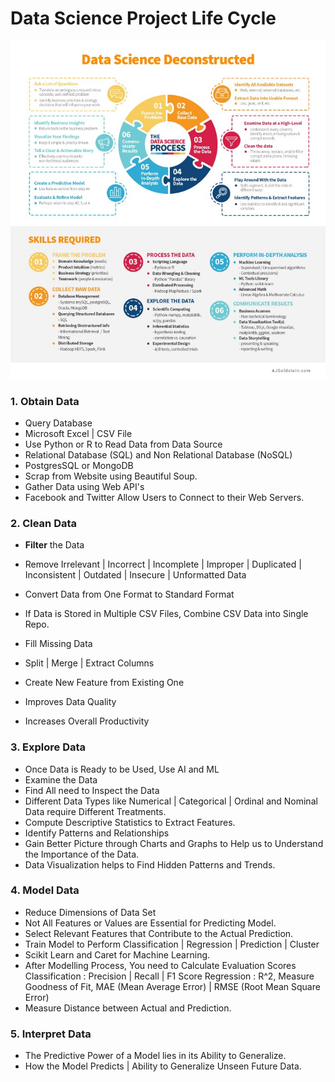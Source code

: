 # Data Science Project Life Cycle

![Data Science](Image/DSDeconstruct.jpeg)

### 1. Obtain Data 
- Query Database
- Microsoft Excel | CSV File
- Use Python or R to Read Data from Data Source
- Relational Database (SQL) and Non Relational Database (NoSQL)
- PostgresSQL or MongoDB
- Scrap from Website using Beautiful Soup. 
- Gather Data using Web API's
- Facebook and Twitter Allow Users to Connect to their Web Servers.

### 2. Clean Data
- **Filter** the Data
- Remove Irrelevant | Incorrect | Incomplete | Improper | Duplicated | Inconsistent | Outdated | Insecure | Unformatted Data
- Convert Data from One Format to Standard Format
- If Data is Stored in Multiple CSV Files, Combine CSV Data into Single Repo.
- Fill Missing Data 
- Split | Merge | Extract Columns 
- Create New Feature from Existing One

- Improves Data Quality
- Increases Overall Productivity



### 3. Explore Data
- Once Data is Ready to be Used, Use AI and ML
- Examine the Data
- Find All need to Inspect the Data 
- Different Data Types like Numerical | Categorical | Ordinal and Nominal Data require Different Treatments.
- Compute Descriptive Statistics to Extract Features.
- Identify Patterns and Relationships
- Gain Better Picture through Charts and Graphs to Help us to Understand the Importance of the Data.
- Data Visualization helps to Find Hidden Patterns and Trends.

### 4. Model Data
- Reduce Dimensions of Data Set
- Not All Features or Values are Essential for Predicting Model.
- Select Relevant Features that Contribute to the Actual Prediction.
- Train Model to Perform Classification | Regression | Prediction | Cluster 
- Scikit Learn and Caret for Machine Learning.
- After Modelling Process, You need to Calculate Evaluation Scores
Classification : Precision | Recall | F1 Score
Regression : R^2, Measure Goodness of Fit, MAE (Mean Average Error) | RMSE (Root Mean Square Error)
- Measure Distance between Actual and Prediction.

### 5. Interpret Data
- The Predictive Power of a Model lies in its Ability to Generalize.
- How the Model Predicts | Ability to Generalize Unseen Future Data.

